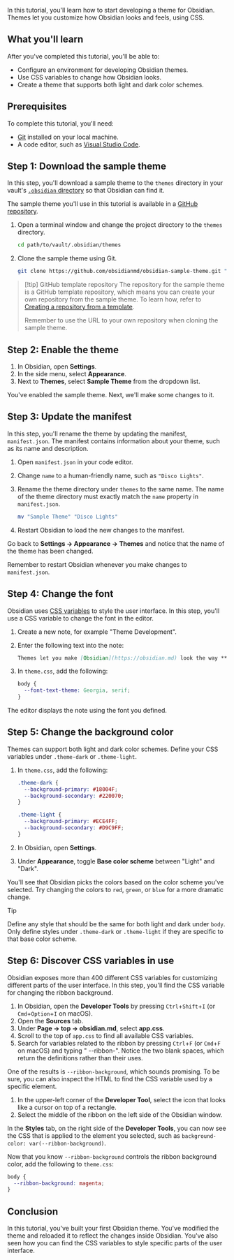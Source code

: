 In this tutorial, you'll learn how to start developing a theme for Obsidian. Themes let you customize how Obsidian looks and feels, using CSS.

## What you'll learn

After you've completed this tutorial, you'll be able to:

- Configure an environment for developing Obsidian themes.
- Use CSS variables to change how Obsidian looks.
- Create a theme that supports both light and dark color schemes.

## Prerequisites

To complete this tutorial, you'll need:

- [Git](https://git-scm.com/) installed on your local machine.
- A code editor, such as [Visual Studio Code](https://code.visualstudio.com/).

## Step 1: Download the sample theme

In this step, you'll download a sample theme to the `themes` directory in your vault's [`.obsidian` directory](https://help.obsidian.md/Advanced+topics/How+Obsidian+stores+data#Per+vault+data) so that Obsidian can find it.

The sample theme you'll use in this tutorial is available in a [GitHub repository](https://github.com/obsidianmd/obsidian-sample-theme).

1. Open a terminal window and change the project directory to the `themes` directory.

   ```bash
   cd path/to/vault/.obsidian/themes
   ```

2. Clone the sample theme using Git.

   ```bash
   git clone https://github.com/obsidianmd/obsidian-sample-theme.git "Sample theme"
   ```

> [!tip] GitHub template repository
> The repository for the sample theme is a GitHub template repository, which means you can create your own repository from the sample theme. To learn how, refer to [Creating a repository from a template](https://docs.github.com/en/repositories/creating-and-managing-repositories/creating-a-repository-from-a-template#creating-a-repository-from-a-template).
>
> Remember to use the URL to your own repository when cloning the sample theme.

## Step 2: Enable the theme

1. In Obsidian, open **Settings**.
2. In the side menu, select **Appearance**.
3. Next to **Themes**, select **Sample Theme** from the dropdown list.

You've enabled the sample theme. Next, we'll make some changes to it.

## Step 3: Update the manifest

In this step, you'll rename the theme by updating the manifest, `manifest.json`. The manifest contains information about your theme, such as its name and description.

1. Open `manifest.json` in your code editor.
2. Change `name` to a human-friendly name, such as `"Disco Lights"`.
3. Rename the theme directory under `themes` to the same name. The name of the theme directory must exactly match the `name` property in `manifest.json`.

   ```bash
   mv "Sample Theme" "Disco Lights"
   ```

4. Restart Obsidian to load the new changes to the manifest.

Go back to **Settings → Appearance → Themes** and notice that the name of the theme has been changed.

Remember to restart Obsidian whenever you make changes to `manifest.json`.

## Step 4: Change the font

Obsidian uses [CSS variables](https://developer.mozilla.org/en-US/docs/Web/CSS/Using_CSS_custom_properties) to style the user interface. In this step, you'll use a CSS variable to change the font in the editor.

1. Create a new note, for example "Theme Development".
2. Enter the following text into the note:

   ```md
   Themes let you make [Obsidian](https://obsidian.md) look the way **you** want it.
   ```

3. In `theme.css`, add the following:

   ```css
   body {
     --font-text-theme: Georgia, serif;
   }
   ```

The editor displays the note using the font you defined.

## Step 5: Change the background color

Themes can support both light and dark color schemes. Define your CSS variables under `.theme-dark` or `.theme-light`.

1. In `theme.css`, add the following:

   ```css
   .theme-dark {
     --background-primary: #18004F;
     --background-secondary: #220070;
   }

   .theme-light {
     --background-primary: #ECE4FF;
     --background-secondary: #D9C9FF;
   }
   ```

2. In Obsidian, open **Settings**.
3. Under **Appearance**, toggle **Base color scheme** between "Light" and "Dark".

You'll see that Obsidian picks the colors based on the color scheme you've selected. Try changing the colors to `red`, `green`, or `blue` for a more dramatic change.

> [!tip]
> Define any style that should be the same for both light and dark under `body`. Only define styles under `.theme-dark` or `.theme-light` if they are specific to that base color scheme.

## Step 6: Discover CSS variables in use

Obsidian exposes more than 400 different CSS variables for customizing different parts of the user interface. In this step, you'll find the CSS variable for changing the ribbon background.

1. In Obsidian, open the **Developer Tools** by pressing `Ctrl`+`Shift`+`I` (or `Cmd`+`Option`+`I` on macOS).
2. Open the **Sources** tab.
3. Under **Page → top → obsidian.md**, select **app.css**.
4. Scroll to the top of `app.css` to find all available CSS variables.
5. Search for variables related to the ribbon by pressing `Ctrl`+`F` (or `Cmd`+`F` on macOS) and typing "  --ribbon-". Notice the two blank spaces, which return the definitions rather than their uses.

One of the results is `--ribbon-background`, which sounds promising. To be sure, you can also inspect the HTML to find the CSS variable used by a specific element.

1. In the upper-left corner of the **Developer Tool**, select the icon that looks like a cursor on top of a rectangle.
2. Select the middle of the ribbon on the left side of the Obsidian window.

In the **Styles** tab, on the right side of the **Developer Tools**, you can now see the CSS that is applied to the element you selected, such as `background-color: var(--ribbon-background)`.

Now that you know `--ribbon-background` controls the ribbon background color, add the following to `theme.css`:

```css
body {
  --ribbon-background: magenta;
}
```

## Conclusion

In this tutorial, you've built your first Obsidian theme. You've modified the theme and reloaded it to reflect the changes inside Obsidian. You've also seen how you can find the CSS variables to style specific parts of the user interface.
